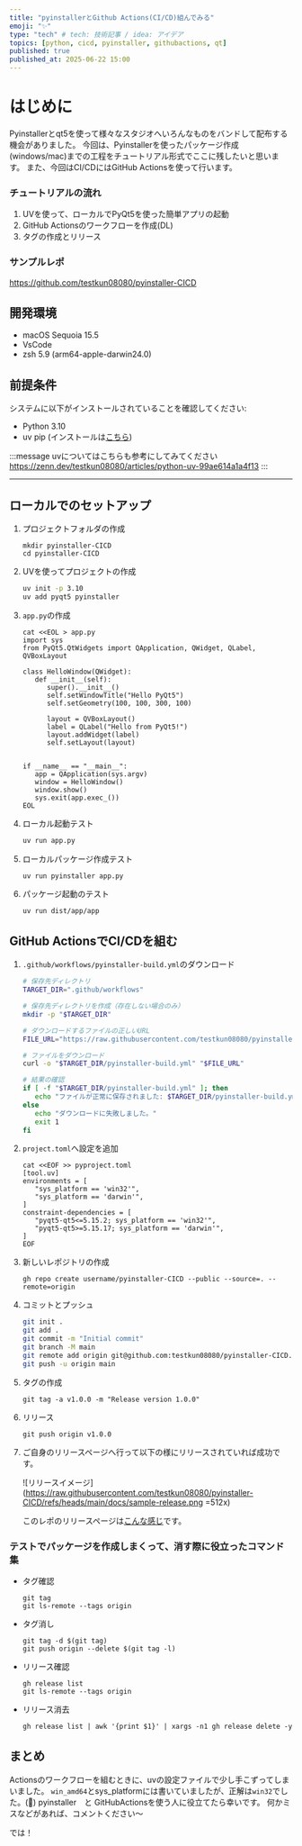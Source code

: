 ```yaml
---
title: "pyinstallerとGithub Actions(CI/CD)組んでみる"
emoji: "✨"
type: "tech" # tech: 技術記事 / idea: アイデア
topics: [python, cicd, pyinstaller, githubactions, qt]
published: true
published_at: 2025-06-22 15:00
---
```



# はじめに
Pyinstallerとqt5を使って様々なスタジオへいろんなものをバンドして配布する機会がありました。
今回は、Pyinstallerを使ったパッケージ作成(windows/mac)までの工程をチュートリアル形式でここに残したいと思います。
また、今回はCI/CDにはGitHub Actionsを使って行います。

### チュートリアルの流れ
1. UVを使って、ローカルでPyQt5を使った簡単アプリの起動
2. GitHub Actionsのワークフローを作成(DL)
3. タグの作成とリリース

### サンプルレポ
https://github.com/testkun08080/pyinstaller-CICD

## 開発環境
- macOS Sequoia 15.5
- VsCode
- zsh 5.9 (arm64-apple-darwin24.0)


## 前提条件

システムに以下がインストールされていることを確認してください:

- Python 3.10
- uv pip (インストールは[こちら](https://docs.astral.sh/uv/getting-started/installation/))

:::message
uvについてはこちらも参考にしてみてください
https://zenn.dev/testkun08080/articles/python-uv-99ae614a1a4f13
:::

---

## ローカルでのセットアップ

1. プロジェクトフォルダの作成
   ```
   mkdir pyinstaller-CICD
   cd pyinstaller-CICD
   ```

2. UVを使ってプロジェクトの作成
    ```zsh
    uv init -p 3.10
    uv add pyqt5 pyinstaller
    ```
3. `app.py`の作成
   ```
   cat <<EOL > app.py
   import sys
   from PyQt5.QtWidgets import QApplication, QWidget, QLabel, QVBoxLayout

   class HelloWindow(QWidget):
      def __init__(self):
         super().__init__()
         self.setWindowTitle("Hello PyQt5")
         self.setGeometry(100, 100, 300, 100)

         layout = QVBoxLayout()
         label = QLabel("Hello from PyQt5!")
         layout.addWidget(label)
         self.setLayout(layout)


   if __name__ == "__main__":
      app = QApplication(sys.argv)
      window = HelloWindow()
      window.show()
      sys.exit(app.exec_())
   EOL
   ```

4. ローカル起動テスト
   ```zsh
   uv run app.py
   ```
5. ローカルパッケージ作成テスト
   ```zsh
   uv run pyinstaller app.py
   ```
6. パッケージ起動のテスト
   ```
   uv run dist/app/app 
   ```

## GitHub ActionsでCI/CDを組む

1. `.github/workflows/pyinstaller-build.yml`のダウンロード  
   ```zsh
   # 保存先ディレクトリ
   TARGET_DIR=".github/workflows"

   # 保存先ディレクトリを作成（存在しない場合のみ）
   mkdir -p "$TARGET_DIR"

   # ダウンロードするファイルの正しいURL
   FILE_URL="https://raw.githubusercontent.com/testkun08080/pyinstaller-CICD/main/.github/workflows/pyinstaller-build.yml"

   # ファイルをダウンロード
   curl -o "$TARGET_DIR/pyinstaller-build.yml" "$FILE_URL"

   # 結果の確認
   if [ -f "$TARGET_DIR/pyinstaller-build.yml" ]; then
      echo "ファイルが正常に保存されました: $TARGET_DIR/pyinstaller-build.yml"
   else
      echo "ダウンロードに失敗しました。"
      exit 1
   fi
   ```

2. `project.toml`へ設定を追加
   ```
   cat <<EOF >> pyproject.toml
   [tool.uv]
   environments = [
      "sys_platform == 'win32'",
      "sys_platform == 'darwin'",
   ]
   constraint-dependencies = [
      "pyqt5-qt5<=5.15.2; sys_platform == 'win32'",
      "pyqt5-qt5>=5.15.17; sys_platform == 'darwin'",
   ]
   EOF
   ```

3. 新しいレポジトリの作成
   ```
   gh repo create username/pyinstaller-CICD --public --source=. --remote=origin
   ```

4. コミットとプッシュ
   ```bash
   git init .
   git add .
   git commit -m "Initial commit"
   git branch -M main
   git remote add origin git@github.com:testkun08080/pyinstaller-CICD.git
   git push -u origin main
   ```

5. タグの作成
   ```
   git tag -a v1.0.0 -m "Release version 1.0.0"
   ```
6. リリース
   ```
   git push origin v1.0.0
   ```
7. ご自身のリリースページへ行って以下の様にリリースされていれば成功です。

    ![リリースイメージ](https://raw.githubusercontent.com/testkun08080/pyinstaller-CICD/refs/heads/main/docs/sample-release.png =512x)

   このレポのリリースページは[こんな感じ](https://github.com/testkun08080/pyinstaller-CICD/releases)です。


### テストでパッケージを作成しまくって、消す際に役立ったコマンド集

- タグ確認
  ```
  git tag
  git ls-remote --tags origin
  ```

- タグ消し
  ```
  git tag -d $(git tag)
  git push origin --delete $(git tag -l)
  ```

- リリース確認
  ```
  gh release list
  git ls-remote --tags origin
  ```

- リリース消去
  ```
  gh release list | awk '{print $1}' | xargs -n1 gh release delete -y
  ```


## まとめ
Actionsのワークフローを組むときに、uvの設定ファイルで少し手こずってしまいました。
`win_amd64`とsys_platformには書いていましたが、正解は`win32`でした。(🤔)
pyinstaller　と GitHubActionsを使う人に役立てたら幸いです。
何かミスなどがあれば、コメントください〜

では！